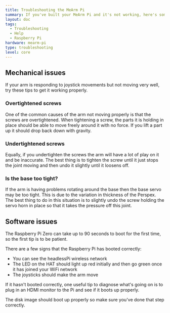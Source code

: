 ```yaml
---
title: Troubleshooting the MeArm Pi
summary: If you've built your MeArm Pi and it's not working, here's some help
layout: doc
tags:
  - Troubleshooting
  - Help
  - Raspberry Pi
hardware: mearm-pi
type: troubleshooting
level: core
---
```


## Mechanical issues
If your arm is responding to joystick movements but not moving very well, try these tips to get it working properly.

### Overtightened screws
One of the common causes of the arm not moving properly is that the screws are overtightened. When tightening a screw, the parts it is holding in place should be able to move freely around it with no force. If you lift a part up it should drop back down with gravity.

### Undertightened screws
Equally, if you undertighten the screws the arm will have a lot of play on it and be inaccurate. The best thing is to tighten the screw until it just stops the joint moving and then undo it slightly until it loosens off.

### Is the base too tight?
If the arm is having problems rotating around the base then the base servo may be too tight. This is due to the variation in thickness of the Perspex. The best thing to do in this situation is to slightly undo the screw holding the servo horn in place so that it takes the pressure off this joint.


## Software issues
The Raspberry Pi Zero can take up to 90 seconds to boot for the first time, so the first tip is to be patient.

There are a few signs that the Raspberry Pi has booted correctly:
 - You can see the headlessPi wireless network
 - The LED on the HAT should light up red initially and then go green once it has joined your WiFi network
 - The joysticks should make the arm move

If it hasn't booted correctly, one useful tip to diagnose what's going on is to plug in an HDMI monitor to the Pi and see if it boots up properly.

The disk image should boot up properly so make sure you've done that step correctly.